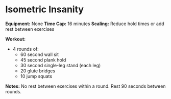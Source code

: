 # Isometric Insanity

**Equipment:** None
**Time Cap:** 16 minutes
**Scaling:** Reduce hold times or add rest between exercises

**Workout:**
- 4 rounds of:
  - 60 second wall sit
  - 45 second plank hold
  - 30 second single-leg stand (each leg)
  - 20 glute bridges
  - 10 jump squats

**Notes:**
No rest between exercises within a round. Rest 90 seconds between rounds.